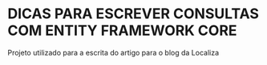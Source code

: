 # DICAS PARA ESCREVER CONSULTAS COM ENTITY FRAMEWORK CORE

Projeto utilizado para a escrita do artigo para o blog da Localiza

